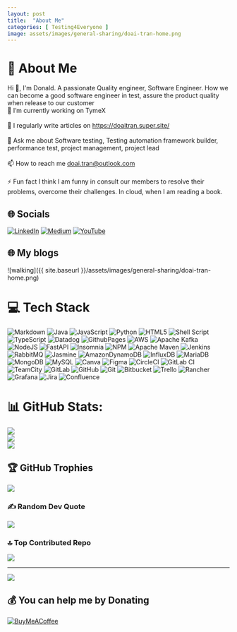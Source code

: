 ```yaml
---
layout: post
title:  "About Me"
categories: [ Testing4Everyone ]
image: assets/images/general-sharing/doai-tran-home.png
---
```

# 💫 About Me
Hi 👋, I'm Donald. A passionate Quality engineer, Software Engineer. How we can become a good software engineer in test, assure the product quality when release to our customer<br>🔭 I’m currently working on TymeX<br><br>📝 I regularly write articles on https://doaitran.super.site/<br><br>💬 Ask me about Software testing, Testing automation framework builder, performance test, project management, project lead<br><br>📫 How to reach me doai.tran@outlook.com<br><br>⚡ Fun fact I think I am funny in consult our members to resolve their problems, overcome their challenges. In cloud, when I am reading a book.

## 🌐 Socials
[![LinkedIn](https://img.shields.io/badge/LinkedIn-%230077B5.svg?logo=linkedin&logoColor=white)](https://linkedin.com/in/https://www.linkedin.com/in/doai-tran-nguyen-van-b125b051/) [![Medium](https://img.shields.io/badge/Medium-12100E?logo=medium&logoColor=white)](https://medium.com/@https://doaitran.super.site/) [![YouTube](https://img.shields.io/badge/YouTube-%23FF0000.svg?logo=YouTube&logoColor=white)](https://youtube.com/@testing4everyone)

## 🌐 My blogs
![walking]({{ site.baseurl }}/assets/images/general-sharing/doai-tran-home.png)

# 💻 Tech Stack
![Markdown](https://img.shields.io/badge/markdown-%23000000.svg?style=flat-square&logo=markdown&logoColor=white) ![Java](https://img.shields.io/badge/java-%23ED8B00.svg?style=flat-square&logo=openjdk&logoColor=white) ![JavaScript](https://img.shields.io/badge/javascript-%23323330.svg?style=flat-square&logo=javascript&logoColor=%23F7DF1E) ![Python](https://img.shields.io/badge/python-3670A0?style=flat-square&logo=python&logoColor=ffdd54) ![HTML5](https://img.shields.io/badge/html5-%23E34F26.svg?style=flat-square&logo=html5&logoColor=white) ![Shell Script](https://img.shields.io/badge/shell_script-%23121011.svg?style=flat-square&logo=gnu-bash&logoColor=white) ![TypeScript](https://img.shields.io/badge/typescript-%23007ACC.svg?style=flat-square&logo=typescript&logoColor=white) ![Datadog](https://img.shields.io/badge/datadog-%23632CA6.svg?style=flat-square&logo=datadog&logoColor=white) ![GithubPages](https://img.shields.io/badge/github%20pages-121013?style=flat-square&logo=github&logoColor=white) ![AWS](https://img.shields.io/badge/AWS-%23FF9900.svg?style=flat-square&logo=amazon-aws&logoColor=white) ![Apache Kafka](https://img.shields.io/badge/Apache%20Kafka-000?style=flat-square&logo=apachekafka) ![NodeJS](https://img.shields.io/badge/node.js-6DA55F?style=flat-square&logo=node.js&logoColor=white) ![FastAPI](https://img.shields.io/badge/FastAPI-005571?style=flat-square&logo=fastapi) ![Insomnia](https://img.shields.io/badge/Insomnia-black?style=flat-square&logo=insomnia&logoColor=5849BE) ![NPM](https://img.shields.io/badge/NPM-%23CB3837.svg?style=flat-square&logo=npm&logoColor=white) ![Apache Maven](https://img.shields.io/badge/Apache%20Maven-C71A36?style=flat-square&logo=Apache%20Maven&logoColor=white) ![Jenkins](https://img.shields.io/badge/jenkins-%232C5263.svg?style=flat-square&logo=jenkins&logoColor=white) ![RabbitMQ](https://img.shields.io/badge/rabbitmq-FF6600?style=flat-square&logo=rabbitmq&logoColor=white) ![Jasmine](https://img.shields.io/badge/jasmine-%238A4182.svg?style=flat-square&logo=jasmine&logoColor=white) ![AmazonDynamoDB](https://img.shields.io/badge/Amazon%20DynamoDB-4053D6?style=flat-square&logo=Amazon%20DynamoDB&logoColor=white) ![InfluxDB](https://img.shields.io/badge/InfluxDB-22ADF6?style=flat-square&logo=InfluxDB&logoColor=white) ![MariaDB](https://img.shields.io/badge/MariaDB-003545?style=flat-square&logo=mariadb&logoColor=white) ![MongoDB](https://img.shields.io/badge/MongoDB-%234ea94b.svg?style=flat-square&logo=mongodb&logoColor=white) ![MySQL](https://img.shields.io/badge/mysql-4479A1.svg?style=flat-square&logo=mysql&logoColor=white) ![Canva](https://img.shields.io/badge/Canva-%2300C4CC.svg?style=flat-square&logo=Canva&logoColor=white) ![Figma](https://img.shields.io/badge/figma-%23F24E1E.svg?style=flat-square&logo=figma&logoColor=white) ![CircleCI](https://img.shields.io/badge/circleci-%23161616.svg?style=flat-square&logo=circleci&logoColor=white) ![GitLab CI](https://img.shields.io/badge/gitlab%20CI-%23181717.svg?style=flat-square&logo=gitlab&logoColor=white) ![TeamCity](https://img.shields.io/badge/teamcity-000000.svg?style=flat-square&logo=teamcity&logoColor=white) ![GitLab](https://img.shields.io/badge/gitlab-%23181717.svg?style=flat-square&logo=gitlab&logoColor=white) ![GitHub](https://img.shields.io/badge/github-%23121011.svg?style=flat-square&logo=github&logoColor=white) ![Git](https://img.shields.io/badge/git-%23F05033.svg?style=flat-square&logo=git&logoColor=white) ![Bitbucket](https://img.shields.io/badge/bitbucket-%230047B3.svg?style=flat-square&logo=bitbucket&logoColor=white) ![Trello](https://img.shields.io/badge/Trello-%23026AA7.svg?style=flat-square&logo=Trello&logoColor=white) ![Rancher](https://img.shields.io/badge/rancher-%230075A8.svg?style=flat-square&logo=rancher&logoColor=white) ![Grafana](https://img.shields.io/badge/grafana-%23F46800.svg?style=flat-square&logo=grafana&logoColor=white) ![Jira](https://img.shields.io/badge/jira-%230A0FFF.svg?style=flat-square&logo=jira&logoColor=white) ![Confluence](https://img.shields.io/badge/confluence-%23172BF4.svg?style=flat-square&logo=confluence&logoColor=white)
# 📊 GitHub Stats:
![](https://github-readme-stats.vercel.app/api?username=josdoaitran&theme=react&hide_border=false&include_all_commits=true&count_private=true)<br/>
![](https://github-readme-streak-stats.herokuapp.com/?user=josdoaitran&theme=react&hide_border=false)<br/>
![](https://github-readme-stats.vercel.app/api/top-langs/?username=josdoaitran&theme=react&hide_border=false&include_all_commits=true&count_private=true&layout=compact)

## 🏆 GitHub Trophies
![](https://github-profile-trophy.vercel.app/?username=josdoaitran&theme=radical&no-frame=false&no-bg=true&margin-w=4)

### ✍️ Random Dev Quote
![](https://quotes-github-readme.vercel.app/api?type=horizontal&theme=radical)

### 🔝 Top Contributed Repo
![](https://github-contributor-stats.vercel.app/api?username=josdoaitran&limit=5&theme=dark&combine_all_yearly_contributions=true)

---
[![](https://visitcount.itsvg.in/api?id=josdoaitran&icon=1&color=1)](https://visitcount.itsvg.in)

## 💰 You can help me by Donating
[![BuyMeACoffee](https://img.shields.io/badge/Buy%20Me%20a%20Coffee-ffdd00?style=for-the-badge&logo=buy-me-a-coffee&logoColor=black)](https://buymeacoffee.com/josdoaitran)


<!-- Proudly created with GPRM ( https://gprm.itsvg.in ) -->

